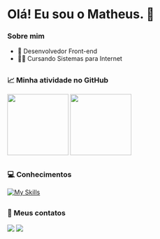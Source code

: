 # Olá! Eu sou o Matheus. :wave:

### Sobre mim

- 💼 Desenvolvedor Front-end
- 👨‍🎓 Cursando Sistemas para Internet

<div>

##

### 📈 Minha atividade no GitHub
  
<div>
  <img height="140em" src="https://github-readme-streak-stats.herokuapp.com/?user=andradematheusdev&hide_border=true&theme=react" />
  <img height="140em" src="https://github-readme-stats.vercel.app/api/top-langs/?username=andradematheusdev&layout=compact&langs_count=7&theme=react&border_radius=4&hide_border=true"/>
</div>
 
 ##
   
 ### 💻 Conhecimentos

 [![My Skills](https://skillicons.dev/icons?i=html,css,sass,tailwind,bootstrap,js,typescript,react,nextjs,php,laravel,graphql,python,figma,photoshop,premiere,vite,git,linux,prisma,mysql)](https://skillicons.dev)
 
 ##
 
  ### 💬 Meus contatos
  
  <div>
    <a href="https://www.linkedin.com/in/matheus-andrade-ba2b16226/" target="_blank"><img src="https://img.shields.io/badge/-LinkedIn-%230077B5?style=for-the-badge&logo=linkedin&logoColor=white" target="_blank"></a>
     <a href = "mailto:andradematheus.dev@gmail.com"><img src="https://img.shields.io/badge/-Gmail-%23333?style=for-the-badge&logo=gmail&logoColor=white" target="_blank"></a>
  </div>

